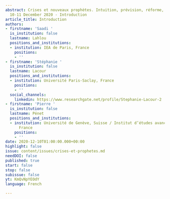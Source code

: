 ```yaml
---
abstract: Crises et nouveaux prophètes. Intuition, prévision, réforme, Paris IAS,
  10-11 December 2020 - Introduction
article_title: Introduction
authors:
- firstname: 'Saadi '
  is_institution: false
  lastname: Lahlou
  positions_and_institutions:
  - institution: IEA de Paris, France
    positions:
    - ''
- firstname: 'Stéphanie '
  is_institution: false
  lastname: Lacour
  positions_and_institutions:
  - institution: Université Paris-Saclay, France
    positions:
    - ''
  social_channels:
    linkedin: https://www.researchgate.net/profile/Stephanie-Lacour-2
- firstname: 'Pierre '
  is_institution: false
  lastname: Pénet
  positions_and_institutions:
  - institution: Université de Genève, Suisse / Institut d’études avancées de Paris,
      France
    positions:
    - ''
date: 2020-12-10T01:00:00.000+00:00
highlight: false
issue: content/issues/crises-et-prophetes.md
needDOI: false
published: true
start: false
stop: false
subissue: false
yt: KmQvNpYEOdY
language: French

---
```

<Youtube yt="KmQvNpYEOdY" caption="Introduction" start="false" stop="false"></Youtube>